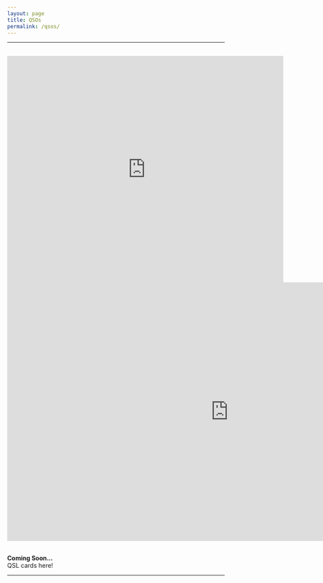 ```yaml
---
layout: page
title: QSOs
permalink: /qsos/
---
```

-------------------------------------------
<br>
<div style="text-align: center">
<iframe align="top" frameborder="0" height="525" scrolling="yes" src="https://logbook.qrz.com/lbstat/N0HOT/" width="640"></iframe> 
<iframe frameborder=0 height=600 scrolling=no src='https://www.qsomap.org/QSOmapProduction/qsomapforQRZ.php?call=n0hot&h=800' width=1024></iframe><br>
</div><br>

**Coming Soon...**   
QSL cards here! 

-------------------------------------------
